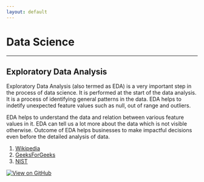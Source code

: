 ```yaml
---
layout: default
---
```

# Data Science
---
## Exploratory Data Analysis

Exploratory Data Analysis (also termed as EDA) is a very important step in the process of data science. It is performed at the start of the data analysis. It is a process of identifying general patterns in the data. EDA helps to indetify unexpected feature values such as null, out of range and outliers.

EDA helps to understand the data and relation between various feature values in it. EDA can tell us a lot more about the data which is not visible otherwise. Outcome of EDA helps businesses to  make impactful decisions even before the detailed analysis of data.

1. [Wikipedia](https://en.wikipedia.org/wiki/Exploratory_data_analysis)
2. [GeeksForGeeks](https://www.geeksforgeeks.org/what-is-exploratory-data-analysis/)
3. [NIST](https://www.itl.nist.gov/div898/handbook/eda/section1/eda11.htm)


[![View on GitHub](https://img.shields.io/badge/GitHub-View_on_GitHub-blue?logo=GitHub)](https://github.com/ranpariyachetan/eda_project)